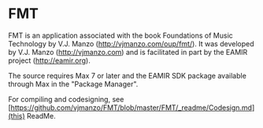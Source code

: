 # FMT
FMT is an application associated with the book Foundations of Music Technology by V.J. Manzo (http://vjmanzo.com/oup/fmt/). It was developed by V.J. Manzo (http://vjmanzo.com) and is facilitated in part by the EAMIR project (http://eamir.org).

The source requires Max 7 or later and the EAMIR SDK package available through Max in the "Package Manager".

For compiling and codesigning, see [https://github.com/vjmanzo/FMT/blob/master/FMT/_readme/Codesign.md](this) ReadMe. 